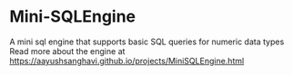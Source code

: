 # Mini-SQLEngine
A mini sql engine that supports basic SQL queries for numeric data types
Read more about the engine at https://aayushsanghavi.github.io/projects/MiniSQLEngine.html